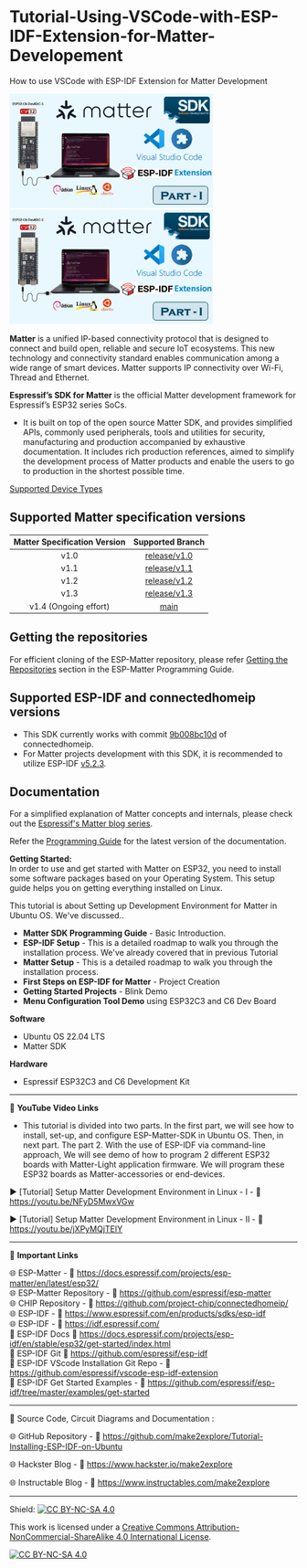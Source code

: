 # Tutorial-Using-VSCode-with-ESP-IDF-Extension-for-Matter-Developement
How to use VSCode with ESP-IDF Extension for Matter Development  

<img src="/Images/matter-VsCode-thmb-1.jpg" height="200" > &nbsp; &nbsp; &nbsp; &nbsp; &nbsp; <img src="/Images/matter-VsCode-thmb-1.jpg" height="200" > 
  
**Matter** is a unified IP-based connectivity protocol that is designed to connect and build open, reliable and secure IoT ecosystems. This new technology and connectivity standard enables communication among a wide range of smart devices. Matter supports IP connectivity over Wi-Fi, Thread and Ethernet.  

**Espressif’s SDK for Matter**  is the official Matter development framework for Espressif’s ESP32 series SoCs.

- It is built on top of the open source Matter SDK, and provides simplified APIs, commonly used peripherals, tools and utilities for security, manufacturing and production accompanied by exhaustive documentation. It includes rich production references, aimed to simplify the development process of Matter products and enable the users to go to production in the shortest possible time.

[Supported Device Types](SUPPORTED_DEVICE_TYPES.md)

## Supported Matter specification versions

| Matter Specification Version |                              Supported Branch                             |
|:----------------------------:|:-------------------------------------------------------------------------:|
|             v1.0             | [release/v1.0](https://github.com/espressif/esp-matter/tree/release/v1.0) |
|             v1.1             | [release/v1.1](https://github.com/espressif/esp-matter/tree/release/v1.1) |
|             v1.2             | [release/v1.2](https://github.com/espressif/esp-matter/tree/release/v1.2) |
|             v1.3             | [release/v1.3](https://github.com/espressif/esp-matter/tree/release/v1.3) |
|     v1.4 (Ongoing effort)    |         [main](https://github.com/espressif/esp-matter/tree/main)         |


## Getting the repositories

For efficient cloning of the ESP-Matter repository, please refer
[Getting the Repositories](https://docs.espressif.com/projects/esp-matter/en/latest/esp32/developing.html#getting-the-repositories)
section in the ESP-Matter Programming Guide.

## Supported ESP-IDF and connectedhomeip versions

- This SDK currently works with commit [9b008bc10d](https://github.com/project-chip/connectedhomeip/tree/9b008bc10d) of connectedhomeip.
- For Matter projects development with this SDK, it is recommended to utilize ESP-IDF [v5.2.3](https://github.com/espressif/esp-idf/tree/v5.2.3).

## Documentation

For a simplified explanation of Matter concepts and internals, please check out the [Espressif's Matter blog series](https://blog.espressif.com/matter-38ccf1d60bcd).

Refer the [Programming Guide](https://docs.espressif.com/projects/esp-matter/en/latest/) for the latest version of the documentation.

**Getting Started:**  
In order to use and get started with Matter on ESP32, you need to install some software packages based on your Operating System. This setup guide helps you on getting everything installed on Linux.

This tutorial is about Setting up Development Environment for Matter in Ubuntu OS. We've discussed..  
- **Matter SDK Programming Guide** - Basic Introduction. 
- **ESP-IDF Setup** - This is a detailed roadmap to walk you through the installation process. We've already covered that in previous Tutorial
- **Matter Setup** - This is a detailed roadmap to walk you through the installation process.  
- **First Steps on ESP-IDF for Matter** - Project Creation
- **Getting Started Projects** - Blink Demo
- **Menu Configuration Tool Demo** using ESP32C3 and C6 Dev Board  

**Software**
- Ubuntu OS 22.04 LTS  
- Matter SDK

**Hardware**
- Espressif ESP32C3 and C6 Development Kit  

------------------------------------------------------------------------------------------------------

📕 **YouTube Video Links**  

- This tutorial is divided into two parts. In the first part, we will see how to install, set-up, and configure ESP-Matter-SDK in Ubuntu OS. Then, in next part. The part 2. With the use of ESP-IDF via command-line approach, We will see demo of how to program 2 different ESP32 boards with Matter-Light application firmware. We will program these ESP32 boards as Matter-accessories or end-devices.

▶️  [Tutorial]  Setup Matter Development Environment in Linux - I  - 🔗  https://youtu.be/NFyD5MwxVGw  

▶️  [Tutorial]  Setup Matter Development Environment in Linux - II  - 🔗  https://youtu.be/jXPyMQjTEIY  

-------------------------------------------------------------------------------------------------------
📒 **Important Links**  
 
🌐 ESP-Matter - 🔗 https://docs.espressif.com/projects/esp-matter/en/latest/esp32/  
🌐 ESP-Matter Repository - 🔗 https://github.com/espressif/esp-matter   
🌐 CHIP Repository - 🔗 https://github.com/project-chip/connectedhomeip/   
🌐 ESP-IDF - 🔗 https://www.espressif.com/en/products/sdks/esp-idf  
🌐 ESP-IDF - 🔗 https://idf.espressif.com/  
📙 ESP-IDF Docs 🔗 https://docs.espressif.com/projects/esp-idf/en/stable/esp32/get-started/index.html  
📘 ESP-IDF Git 🔗 https://github.com/espressif/esp-idf  
📗 ESP-IDF VScode Installation Git Repo - 🔗 https://github.com/espressif/vscode-esp-idf-extension  
📗 ESP-IDF Get Started Examples - 🔗 https://github.com/espressif/esp-idf/tree/master/examples/get-started  


------------------------------------------------------------------------------------------------------

📜 Source Code, Circuit Diagrams and Documentation : 

🌐 GitHub Repository - 🔗 https://github.com/make2explore/Tutorial-Installing-ESP-IDF-on-Ubuntu   
  
🌐 Hackster Blog - 🔗 https://www.hackster.io/make2explore  
  
🌐 Instructable Blog - 🔗 https://www.instructables.com/make2explore  
  

------------------------------------------------------------------------------------------  

Shield: [![CC BY-NC-SA 4.0][cc-by-nc-sa-shield]][cc-by-nc-sa]

This work is licensed under a
[Creative Commons Attribution-NonCommercial-ShareAlike 4.0 International License][cc-by-nc-sa].

[![CC BY-NC-SA 4.0][cc-by-nc-sa-image]][cc-by-nc-sa]

[cc-by-nc-sa]: http://creativecommons.org/licenses/by-nc-sa/4.0/
[cc-by-nc-sa-image]: https://licensebuttons.net/l/by-nc-sa/4.0/88x31.png
[cc-by-nc-sa-shield]: https://img.shields.io/badge/License-CC%20BY--NC--SA%204.0-lightgrey.svg
